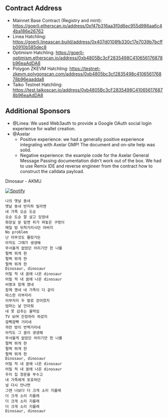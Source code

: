 ## Contract Address

- Mainnet Base Contract (Registry and mint): https://goerli.etherscan.io/address/0xf47b316aa3f0d6ec955d986aa6c44ba186e26762
- Linea Hatchling: https://goerli.lineascan.build/address/0x407d0108fb330c17e7039b7bcffb0910b585dec8
- Optimism Hatchling: https://goerli-optimism.etherscan.io/address/0xb4805Bc3cF2835498C410656176878b96eaAdDA8
- Polygon ZKEVM Hatchling: https://testnet-zkevm.polygonscan.com/address/0xb4805bc3cf2835498c410656176878b96eaadda8
- Taiko Testnet Hatchling: https://test.taikoscan.io/address/0xb4805Bc3cF2835498C410656176878b96eaAdDA8

## Additional Sponsors

- @Linea: We used Web3auth to provide a Google OAuth social login experience for wallet creation.
- @Axelar
  - Positive experience: we had a generally positive experience integrating with Axelar GMP! The document and on-site help was solid.
  - Negative experience: the example code for the Axelar General Message Passing documentation didn’t work out of the box. We had to use Remix IDE and reverse engineer from the contract how to construct the calldata payload. 

Dinosaur - AKMU

[![Spotify](https://spotify-github-readme.vercel.app/api/spotify)](https://open.spotify.com/track/49KDK2ccYnOCYPeXfDO3YT?si=77027fa89c5f4561)

```
나의 옛날 동네
옛날 동네 반지하 빌라엔
네 가족 오순 도순
오순 도순 잘 살고 있었네
화장실 문 밑엔 쥐가 파놓은 구멍이
매일 밤 뒤척거리시던 아버지
No problem
난 아무것도 몰랐거든
아직도 그때가 생생해
무서울게 없었던 어리기만 한 나를
펄쩍 뛰게 한
펄쩍 뛰게 한
펄쩍 뛰게 한
Dinosaur, dinosaur
어릴 적 내 꿈에 나온 dinosaur
어릴 적 내 꿈에 나온 dinosaur
비명과 함께 깼네
함께 깼네 네 가족이 다 같이
따스한 이부자리
이부자리 두 발로 걷어찼지
엄마는 날 안아줘
내 못 감추는 울먹임
TV 보며 진정하라 하셨지
깜빡깜빡 거리네
까만 방이 번쩍거리네
아직도 그 꿈이 생생해
무서울게 없었던 어리기만 한 나를
펄쩍 뛰게 한
펄쩍 뛰게 한
펄쩍 뛰게 한
Dinosaur, dinosaur
어릴 적 내 꿈에 나온 dinosaur
어릴 적 내 꿈에 나온 dinosaur
우리 집 창문을 부수고
내 가족에게 포효하던
널 다시 만나면
그땐 너보다 더 크게 소리 지를래
더 크게 소리 지를래
더 크게 소리 지를래
더 크게 소리 지를래
Dinosaur, dinosaur

```
